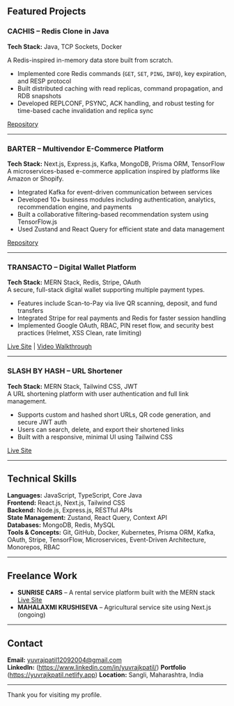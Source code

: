 ## Featured Projects

### CACHIS – Redis Clone in Java

**Tech Stack:** Java, TCP Sockets, Docker

A Redis-inspired in-memory data store built from scratch.

- Implemented core Redis commands (`GET`, `SET`, `PING`, `INFO`), key expiration, and RESP protocol
- Built distributed caching with read replicas, command propagation, and RDB snapshots
- Developed REPLCONF, PSYNC, ACK handling, and robust testing for time-based cache invalidation and replica sync

[Repository](https://github.com/yuvrajpatil1/cachis)

---

### BARTER – Multivendor E-Commerce Platform

**Tech Stack:** Next.js, Express.js, Kafka, MongoDB, Prisma ORM, TensorFlow  
A microservices-based e-commerce application inspired by platforms like Amazon or Shopify.

- Integrated Kafka for event-driven communication between services
- Developed 10+ business modules including authentication, analytics, recommendation engine, and payments
- Built a collaborative filtering-based recommendation system using TensorFlow.js
- Used Zustand and React Query for efficient state and data management

[Repository](https://github.com/yuvrajpatil1/barter)

---

### TRANSACTO – Digital Wallet Platform

**Tech Stack:** MERN Stack, Redis, Stripe, OAuth  
A secure, full-stack digital wallet supporting multiple payment types.

- Features include Scan-to-Pay via live QR scanning, deposit, and fund transfers
- Integrated Stripe for real payments and Redis for faster session handling
- Implemented Google OAuth, RBAC, PIN reset flow, and security best practices (Helmet, XSS Clean, rate limiting)

[Live Site](https://transacto.onrender.com/) | [Video Walkthrough](https://www.linkedin.com/posts/yuvrajkpatil_im-happy-to-share-transacto-a-comprehensive-activity-7345926174025424900-tprb?utm_source=share&utm_medium=member_desktop&rcm=ACoAAD1yT5oBFesAHKncDmcPYyezcuA3_nK69XY)

---

### SLASH BY HASH – URL Shortener

**Tech Stack:** MERN Stack, Tailwind CSS, JWT  
A URL shortening platform with user authentication and full link management.

- Supports custom and hashed short URLs, QR code generation, and secure JWT auth
- Users can search, delete, and export their shortened links
- Built with a responsive, minimal UI using Tailwind CSS

[Live Site](https://slashbyhash.vercel.app/)

---

## Technical Skills

**Languages:** JavaScript, TypeScript, Core Java  
**Frontend:** React.js, Next.js, Tailwind CSS  
**Backend:** Node.js, Express.js, RESTful APIs  
**State Management:** Zustand, React Query, Context API  
**Databases:** MongoDB, Redis, MySQL  
**Tools & Concepts:** Git, GitHub, Docker, Kubernetes, Prisma ORM, Kafka, OAuth, Stripe, TensorFlow, Microservices, Event-Driven Architecture, Monorepos, RBAC

---

## Freelance Work

- **SUNRISE CARS** – A rental service platform built with the MERN stack [Live Site](https://sunrisecars.in/)
- **MAHALAXMI KRUSHISEVA** – Agricultural service site using Next.js (ongoing)

---

## Contact

**Email:** yuvrajpatil12092004@gmail.com  
**LinkedIn:** (https://www.linkedin.com/in/yuvrajkpatil/)
**Portfolio** (https://yuvrajkpatil.netlify.app)
**Location:** Sangli, Maharashtra, India

---

Thank you for visiting my profile.
